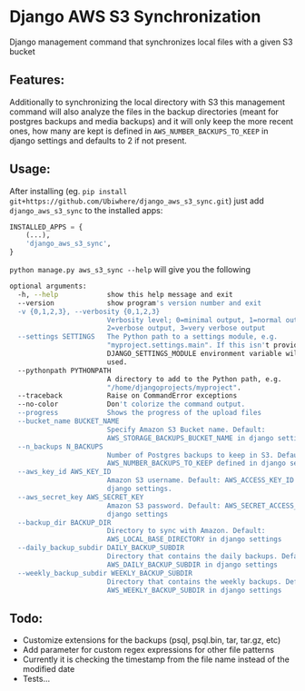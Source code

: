 # Django AWS S3 Synchronization

Django management command that synchronizes local files with a given S3 bucket

## Features:

Additionally to synchronizing the local directory with S3 this management command will also analyze the files in the backup directories (meant for postgres backups and media backups) and it will only keep the more recent ones, how many are kept is defined in  `AWS_NUMBER_BACKUPS_TO_KEEP` in django settings and defaults to 2 if not present.  

## Usage:

After installing (eg. `pip install git+https://github.com/Ubiwhere/django_aws_s3_sync.git`) just add `django_aws_s3_sync` to the installed apps:

```python
INSTALLED_APPS = {
    (...),
    'django_aws_s3_sync',
}
```

`python manage.py aws_s3_sync --help` will give you the following

```bash
optional arguments:
  -h, --help            show this help message and exit
  --version             show program's version number and exit
  -v {0,1,2,3}, --verbosity {0,1,2,3}
                        Verbosity level; 0=minimal output, 1=normal output,
                        2=verbose output, 3=very verbose output
  --settings SETTINGS   The Python path to a settings module, e.g.
                        "myproject.settings.main". If this isn't provided, the
                        DJANGO_SETTINGS_MODULE environment variable will be
                        used.
  --pythonpath PYTHONPATH
                        A directory to add to the Python path, e.g.
                        "/home/djangoprojects/myproject".
  --traceback           Raise on CommandError exceptions
  --no-color            Don't colorize the command output.
  --progress            Shows the progress of the upload files
  --bucket_name BUCKET_NAME
                        Specify Amazon S3 Bucket name. Default:
                        AWS_STORAGE_BACKUPS_BUCKET_NAME in django settings
  --n_backups N_BACKUPS
                        Number of Postgres backups to keep in S3. Default=2 or
                        AWS_NUMBER_BACKUPS_TO_KEEP defined in django settings
  --aws_key_id AWS_KEY_ID
                        Amazon S3 username. Default: AWS_ACCESS_KEY_ID in
                        django settings.
  --aws_secret_key AWS_SECRET_KEY
                        Amazon S3 password. Default: AWS_SECRET_ACCESS_KEY in
                        django settings
  --backup_dir BACKUP_DIR
                        Directory to sync with Amazon. Default:
                        AWS_LOCAL_BASE_DIRECTORY in django settings
  --daily_backup_subdir DAILY_BACKUP_SUBDIR
                        Directory that contains the daily backups. Default:
                        AWS_DAILY_BACKUP_SUBDIR in django settings
  --weekly_backup_subdir WEEKLY_BACKUP_SUBDIR
                        Directory that contains the weekly backups. Default:
                        AWS_WEEKLY_BACKUP_SUBDIR in django settings
``` 

## Todo:

- Customize extensions for the backups (psql, psql.bin, tar, tar.gz, etc)
- Add parameter for custom regex expressions for other file patterns
- Currently it is checking the timestamp from the file name instead of the modified date
- Tests...